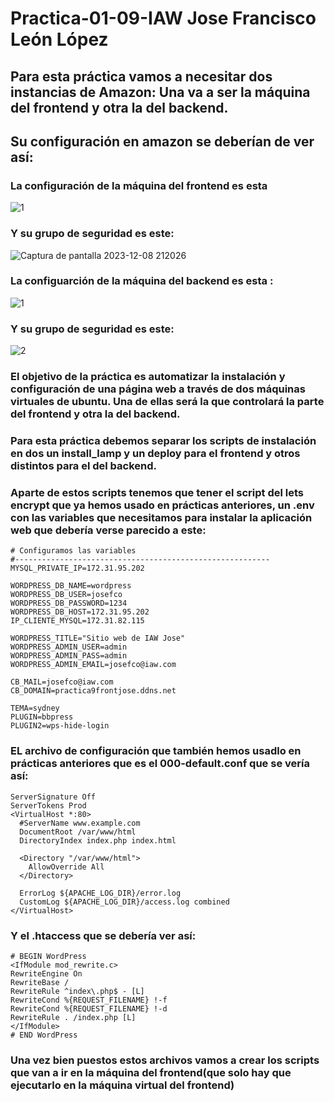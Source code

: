 # Practica-01-09-IAW Jose Francisco León López
##  Para esta práctica vamos a necesitar dos instancias de Amazon: Una va a ser la máquina del frontend y otra la del backend.
## Su configuración en amazon se deberían de ver así:
### La configuración de la máquina del frontend es esta
![1](https://github.com/JoseFco04/practica-01-09-iaw/assets/145347148/f57015c3-913f-43bf-b48f-5d46b79bca13)
### Y su grupo de seguridad es este:
![Captura de pantalla 2023-12-08 212026](https://github.com/JoseFco04/practica-01-09-iaw/assets/145347148/e6ae71af-6a57-4993-a7ac-ebed39b15230)

### La configuarción de la máquina del backend es esta :
![1](https://github.com/JoseFco04/practica-01-09-iaw/assets/145347148/22a730aa-27aa-43a5-ba6d-3ac92c5d45d1)

### Y su grupo de seguridad es este:
![2](https://github.com/JoseFco04/practica-01-09-iaw/assets/145347148/4decf889-2ad6-42ca-bcde-c9c5bc3f1f16)

### El objetivo de la práctica es automatizar la instalación y configuración de una página web a través de dos máquinas virtuales de ubuntu. Una de ellas será la que controlará la parte del frontend y otra la del backend.

### Para esta práctica debemos separar los scripts de instalación en dos un install_lamp y un deploy para el frontend y otros distintos para el del backend.

### Aparte de estos scripts tenemos que tener el script del lets encrypt que ya hemos usado en prácticas anteriores, un .env con las variables que necesitamos para instalar la aplicación web que debería verse parecido a este:
~~~
# Configuramos las variables
#---------------------------------------------------------
MYSQL_PRIVATE_IP=172.31.95.202

WORDPRESS_DB_NAME=wordpress
WORDPRESS_DB_USER=josefco
WORDPRESS_DB_PASSWORD=1234
WORDPRESS_DB_HOST=172.31.95.202
IP_CLIENTE_MYSQL=172.31.82.115

WORDPRESS_TITLE="Sitio web de IAW Jose"
WORDPRESS_ADMIN_USER=admin 
WORDPRESS_ADMIN_PASS=admin 
WORDPRESS_ADMIN_EMAIL=josefco@iaw.com

CB_MAIL=josefco@iaw.com
CB_DOMAIN=practica9frontjose.ddns.net

TEMA=sydney
PLUGIN=bbpress
PLUGIN2=wps-hide-login
~~~
### EL archivo de configuración que también hemos usadlo en prácticas anteriores que es el  000-default.conf que se vería así:
~~~
ServerSignature Off
ServerTokens Prod
<VirtualHost *:80>
  #ServerName www.example.com
  DocumentRoot /var/www/html
  DirectoryIndex index.php index.html

  <Directory "/var/www/html">
    AllowOverride All
  </Directory>

  ErrorLog ${APACHE_LOG_DIR}/error.log
  CustomLog ${APACHE_LOG_DIR}/access.log combined
</VirtualHost>
~~~
### Y el .htaccess que se debería ver así:
~~~
# BEGIN WordPress
<IfModule mod_rewrite.c>
RewriteEngine On
RewriteBase /
RewriteRule ^index\.php$ - [L]
RewriteCond %{REQUEST_FILENAME} !-f
RewriteCond %{REQUEST_FILENAME} !-d
RewriteRule . /index.php [L]
</IfModule>
# END WordPress
~~~
### Una vez bien puestos estos archivos vamos a crear los scripts que van a ir en la máquina del frontend(que solo hay que ejecutarlo en la máquina virtual del frontend)
